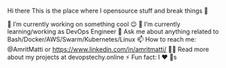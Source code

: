 Hi there 
This is the place where I opensource stuff and break things 🤣

🔭  I’m currently working on something cool 😉
🌱  I’m currently learning/working as DevOps Engineer 
💬  Ask me about anything related to Bash/Docker/AWS/Swarm/Kubernetes/Linux
📫  How to reach me: @AmritMatti or https://www.linkedin.com/in/amritmatti/
👨‍💻  Read more about my projects at devopstechy.online
⚡  Fun fact: I ❤️ 🐶s
